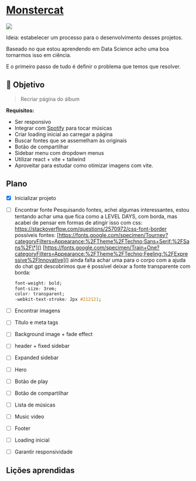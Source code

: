 # [Monstercat](https://www.frontendpractice.com/projects/monstercat)

![](https://www.frontendpractice.com/_next/image?url=%2Ffullsize%2FC2-Monstercat.png&w=3840&q=90)

Ideia: estabelecer um processo para o desenvolvimento desses projetos.

Baseado no que estou aprendendo em Data Science acho uma boa tornarmos isso em ciência.

E o primeiro passo de tudo é definir o problema que temos que resolver.

## 🎯 Objetivo

> Recriar página do álbum

**Requisitos:**

- Ser responsivo
- Integrar com [Spotify](https://developer.spotify.com/documentation/web-api/reference/get-an-album) para tocar músicas
- Criar loading inicial ao carregar a página
- Buscar fontes que se assemelham às originais
- Botão de compartilhar
- Sidebar menu com dropdown menus
- Utilizar react + vite + tailwind
- Aproveitar para estudar como otimizar imagens com vite.

## Plano

- [x] Inicializar projeto
- [ ] Encontrar fonte
      Pesquisando fontes, achei algumas interessantes, estou tentando achar uma que fica como a LEVEL DAYS, com borda, mas acabei de pensar em formas de atingir isso com css:
      [https://stackoverflow.com/questions/2570972/css-font-border
      ](https://stackoverflow.com/questions/2570972/css-font-border)possíveis fontes:
      [https://fonts.google.com/specimen/Tourney?categoryFilters=Appearance:%2FTheme%2FTechno;Sans+Serif:%2FSans%2F\*]()
      [https://fonts.google.com/specimen/Train+One?categoryFilters=Appearance:%2FTheme%2FTechno;Feeling:%2FExpressive%2FInnovative]()
      ainda falta achar uma para o corpo
      com a ajuda do chat gpt descobrimos que é possível deixar a fonte transparente com borda:

  ```css
  font-weight: bold;
  font-size: 3rem;
  color: transparent;
  -webkit-text-stroke: 2px #212121;
  ```

- [ ] Encontrar imagens
- [ ] Título e meta tags
- [ ] Background image + fade effect
- [ ] header + fixed sidebar
- [ ] Expanded sidebar
- [ ] Hero
- [ ] Botão de play
- [ ] Botão de compartilhar
- [ ] Lista de músicas
- [ ] Music video
- [ ] Footer
- [ ] Loading inicial
- [ ] Garantir responsividade

## Lições aprendidas
